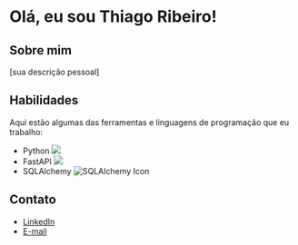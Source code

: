 # Olá, eu sou Thiago Ribeiro!

## Sobre mim
[sua descrição pessoal]

## Habilidades
Aqui estão algumas das ferramentas e linguagens de programação que eu trabalho:

- Python <img src="https://img.icons8.com/color/48/000000/python.png"/>
- FastAPI <img src="https://img.icons8.com/color/48/000000/api-settings.png"/>
- SQLAlchemy ![SQLAlchemy Icon](images/sqlalchemy-icon.png)


## Contato
- [LinkedIn](https://www.linkedin.com/in/thiago-ribeiroml/)
- [E-mail](Thiago2002sr@gmail.com)
